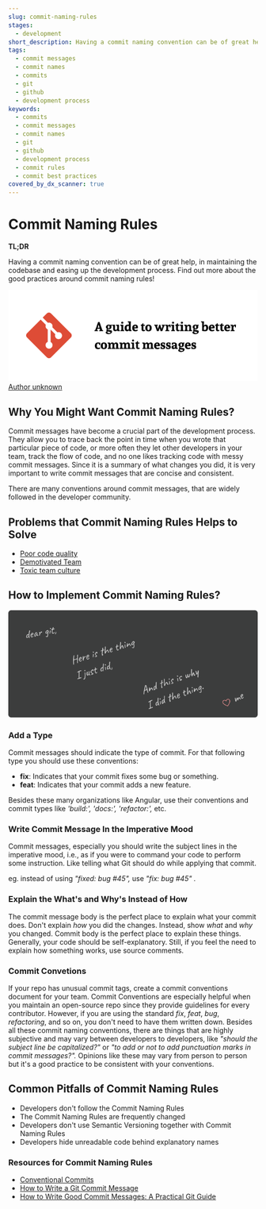 ```yaml
---
slug: commit-naming-rules
stages:
  - development
short_description: Having a commit naming convention can be of great help, in maintaining the codebase and easing up the development process. Find out more about the good practices around commit naming rules!
tags:
  - commit messages
  - commit names
  - commits
  - git
  - github
  - development process
keywords:
  - commits
  - commit messages
  - commit names
  - git
  - github
  - development process
  - commit rules
  - commit best practices
covered_by_dx_scanner: true
---
```


# Commit Naming Rules

**TL;DR**

Having a commit naming convention can be of great help, in maintaining the codebase and easing up the development process. Find out more about the good practices around commit naming rules!

![Commit naming guide](/files/commit_guide.png)
[Author unknown](https://dxkb.io)

## Why You Might Want Commit Naming Rules?

Commit messages have become a crucial part of the development process. They allow you to trace back the point in time when you wrote that particular piece of code, or more often they let other developers in your team, track the flow of code, and no one likes tracking code with messy commit messages. Since it is a summary of what changes you did, it is very important to write commit messages that are concise and consistent.

There are many conventions around commit messages, that are widely followed in the developer community.
## Problems that Commit Naming Rules Helps to Solve
- [Poor code quality](/problems/poor-code-quality)
- [Demotivated Team](/problems/demotivated-team)
- [Toxic team culture](/problems/toxic-team-culture)
## How to Implement Commit Naming Rules?

![Commit Message](/files/commit_dear_git.png)

### Add a Type

Commit messages should indicate the type of commit. For that following type you should use these conventions:

- **fix**: Indicates that your commit fixes some bug or something.
- **feat**: Indicates that your commit adds a new feature.

Besides these many organizations like Angular, use their  conventions and commit types like *'build:', 'docs:', 'refactor:',* etc.

### Write Commit Message In the Imperative Mood

Commit messages, especially you should write the subject lines in the imperative mood, i.e., as if you were to command your code to perform some instruction. Like telling what Git should do while applying that commit.

eg. instead of using *"fixed: bug #45",* use *"fix: bug #45" .*

### Explain the What's and Why's Instead of How

The commit message body is the perfect place to explain what your commit does. Don't explain _how_ you did the changes. Instead, show _what_ and _why_ you changed. Commit body is the perfect place to explain these things. Generally, your code should be self-explanatory. Still, if you feel the need to explain how something works, use source comments.

### Commit Convetions

If your repo has unusual commit tags, create a commit conventions document for your team. Commit Conventions are especially helpful when you maintain an open-source repo since they provide guidelines for every contributor. However, if you are using the standard _fix_, _feat_, _bug_, _refactoring_, and so on, you don't need to have them written down.
Besides all these commit naming conventions, there are things that are highly subjective and may vary between developers to developers, like *"should the subject line be capitalized?"* or *"to add or not to add punctuation marks in commit messages?".* Opinions like these may vary from person to person but it's a good practice to be consistent with your conventions.
## Common Pitfalls of Commit Naming Rules
* Developers don't follow the Commit Naming Rules
* The Commit Naming Rules are frequently changed
* Developers don't use Semantic Versioning together with Commit Naming Rules
* Developers hide unreadable code behind explanatory names 
### Resources for Commit Naming Rules

- [Conventional Commits](https://www.conventionalcommits.org/en)
- [How to Write a Git Commit Message](https://chris.beams.io/posts/git-commit/)
- [How to Write Good Commit Messages: A Practical Git Guide](https://www.freecodecamp.org/news/writing-good-commit-messages-a-practical-guide/)
